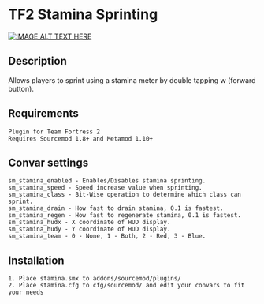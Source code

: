 # TF2 Stamina Sprinting

[![IMAGE ALT TEXT HERE](http://img.youtube.com/vi/lySuGFnXiJU/0.jpg)](http://www.youtube.com/watch?v=lySuGFnXiJU)

## Description
Allows players to sprint using a stamina meter by double tapping w (forward button).

## Requirements
```
Plugin for Team Fortress 2
Requires Sourcemod 1.8+ and Metamod 1.10+
```

## Convar settings
```
sm_stamina_enabled - Enables/Disables stamina sprinting.
sm_stamina_speed - Speed increase value when sprinting.
sm_stamina_class - Bit-Wise operation to determine which class can sprint.
sm_stamina_drain - How fast to drain stamina, 0.1 is fastest.
sm_stamina_regen - How fast to regenerate stamina, 0.1 is fastest.
sm_stamina_hudx - X coordinate of HUD display.
sm_stamina_hudy - Y coordinate of HUD display.
sm_stamina_team - 0 - None, 1 - Both, 2 - Red, 3 - Blue.
```

## Installation
```
1. Place stamina.smx to addons/sourcemod/plugins/
2. Place stamina.cfg to cfg/sourcemod/ and edit your convars to fit your needs
```
